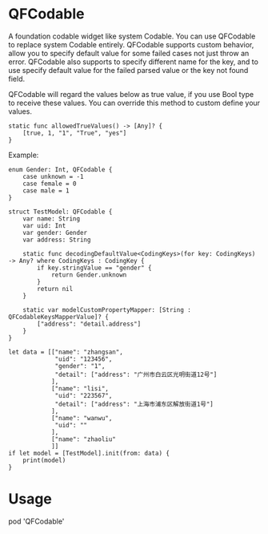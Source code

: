 # QFCodable
A foundation codable widget like system Codable.
You can use QFCodable to replace system Codable entirely. 
QFCodable supports custom behavior, allow you to specify default value for some failed cases not just throw an error. 
QFCodable also supports to specify different name for the key, and to use specify default value for the failed parsed value or the key not found field. 


QFCodable will regard the values below as true value, if you use Bool type to receive these values. You can override this method to custom define your values.
```
static func allowedTrueValues() -> [Any]? {
    [true, 1, "1", "True", "yes"]
}
```


Example:

```
enum Gender: Int, QFCodable {
    case unknown = -1
    case female = 0
    case male = 1
}

struct TestModel: QFCodable {
    var name: String
    var uid: Int
    var gender: Gender
    var address: String
    
    static func decodingDefaultValue<CodingKeys>(for key: CodingKeys) -> Any? where CodingKeys : CodingKey {
        if key.stringValue == "gender" {
            return Gender.unknown
        }
        return nil
    }
    
    static var modelCustomPropertyMapper: [String : QFCodableKeysMapperValue]? {
        ["address": "detail.address"]
    }
}

let data = [["name": "zhangsan",
             "uid": "123456",
             "gender": "1",
             "detail": ["address": "广州市白云区光明街道12号"]
            ],
            ["name": "lisi",
             "uid": "223567",
             "detail": ["address": "上海市浦东区解放街道1号"]
            ],
            ["name": "wanwu",
             "uid": ""
            ],
            ["name": "zhaoliu"
            ]]
if let model = [TestModel].init(from: data) {
    print(model)
}
```

# Usage
pod 'QFCodable'

